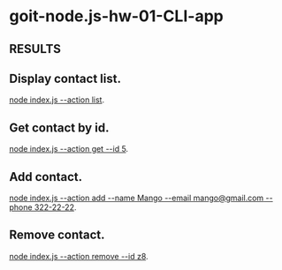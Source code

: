 # goit-node.js-hw-01-CLI-app

## RESULTS

## Display contact list.
[node index.js --action list](https://ibb.co/tph8Tpx).
<!-- <a href = "https://ibb.co/tph8Tpx" alt ="node index.js --action list">node index.js --action list</a> -->

## Get contact by id.
[node index.js --action get --id 5](https://ibb.co/sKJnNhg).

## Add contact.
[node index.js --action add --name Mango --email mango@gmail.com --phone 322-22-22](https://ibb.co/Hn3TMy0).

## Remove contact.
[node index.js --action remove --id z8](https://ibb.co/jLDSB9p).
